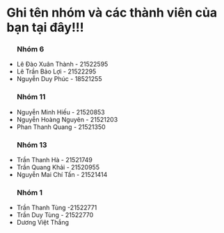 # Ghi tên nhóm và các thành viên của bạn tại đây!!!
<ul>
  <h3><b> Nhóm 6 </b></h3>
  <li> Lê Đào Xuân Thành - 21522595 </li>
  <li> Lê Trần Bảo Lợi - 21522295 </li>
  <li> Nguyễn Duy Phúc - 18521255 </li>
  <h3><b> Nhóm 11 </b></h3>
  <li> Nguyễn Minh Hiếu - 21520853 </li>
  <li> Nguyễn Hoàng Nguyên - 21521203 </li>
  <li> Phan Thanh Quang - 21521350 </li>
  <h3><b> Nhóm 13 </b></h3>
  <li> Trần Thanh Hà - 21521749 </li>
  <li> Trần Quang Khải - 21520955 </li>
  <li> Nguyễn Mai Chí Tấn - 21521414 </li>
    <h3><b> Nhóm 1 </b></h3>
  <li> Trần Thanh Tùng -21522771 </li>
  <li> Trần Duy Tùng - 21522770 </li>
  <li> Dương Việt Thắng </li>
</ul>
